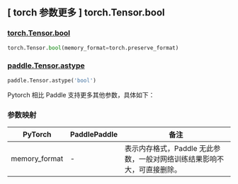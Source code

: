 ## [ torch 参数更多 ] torch.Tensor.bool

### [torch.Tensor.bool](https://pytorch.org/docs/stable/generated/torch.Tensor.bool.html#torch.Tensor.bool)

```python
torch.Tensor.bool(memory_format=torch.preserve_format)
```

### [paddle.Tensor.astype](https://www.paddlepaddle.org.cn/documentation/docs/zh/develop/api/paddle/Tensor_cn.html#astype-dtype)

```python
paddle.Tensor.astype('bool')
```

Pytorch 相比 Paddle 支持更多其他参数，具体如下：

### 参数映射

| PyTorch       | PaddlePaddle | 备注                                                                                |
| ------------- | ------------ | ----------------------------------------------------------------------------------- |
| memory_format | - |表示内存格式，Paddle 无此参数，一般对网络训练结果影响不大，可直接删除。 |
